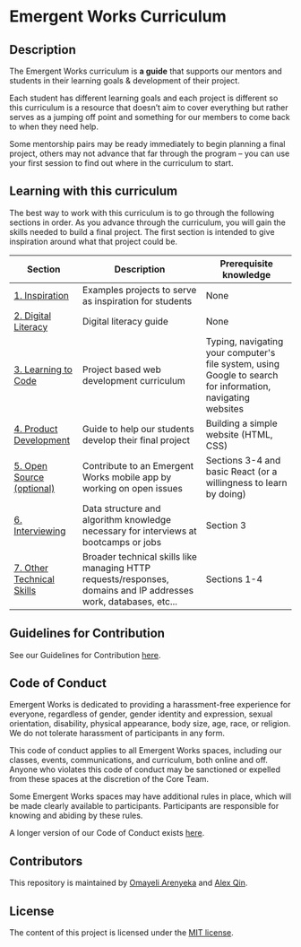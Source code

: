 # Emergent Works Curriculum

## Description

The Emergent Works curriculum is **a guide** that supports our mentors and students in their learning goals & development of their project.

Each student has different learning goals and each project is different so this curriculum is a resource that doesn’t aim to cover everything but rather serves as a jumping off point and something for our members to come back to when they need help.

Some mentorship pairs may be ready immediately to begin planning a final project, others may not advance that far through the program – you can use your first session to find out where in the curriculum to start.

## Learning with this curriculum

The best way to work with this curriculum is to go through the following sections in order. As you advance through the curriculum, you will gain the skills needed to build a final project. The first section is intended to give inspiration around what that project could be.

| Section                                       | Description                                            | Prerequisite knowledge                                                                                      |
| --------------------------------------------- | ------------------------------------------------------ | ----------------------------------------------------------------------------------------------------------- |
| [1. Inspiration](project-showcase)       | Examples projects to serve as inspiration for students | None                                                                                                        |
| [2. Digital Literacy](digital-literacy)       | Digital literacy guide                                 | None                                                                                                        |
| [3. Learning to Code](code)                               | Project based web development curriculum               | Typing, navigating your computer's file system, using Google to search for information, navigating websites |
| [4. Product Development](product-development) | Guide to help our students develop their final project | Building a simple website (HTML, CSS) ||  Product Development](product-development) | Guide to help our students develop their final project | Building a simple website (HTML, CSS) ] |
[5. Open Source (optional)](https://github.com/emergentworks/project-not-911)                               | Contribute to an Emergent Works mobile app by working on open issues| Sections 3-4 and basic React (or a willingness to learn by doing) |
[6. Interviewing](interviews)                               | Data structure and algorithm knowledge necessary for interviews at bootcamps or jobs | Section 3 |
[7. Other Technical Skills](other)                               | Broader technical skills like managing HTTP requests/responses, domains and IP addresses work, databases, etc...| Sections 1-4 |

## Guidelines for Contribution

See our Guidelines for Contribution [here](CONTRIBUTING.md).

## Code of Conduct

Emergent Works is dedicated to providing a harassment-free experience for everyone, regardless of gender, gender identity and expression, sexual orientation, disability, physical appearance, body size, age, race, or religion. We do not tolerate harassment of participants in any form.

This code of conduct applies to all Emergent Works spaces, including our classes, events, communications, and curriculum, both online and off. Anyone who violates this code of conduct may be sanctioned or expelled from these spaces at the discretion of the Core Team.

Some Emergent Works spaces may have additional rules in place, which will be made clearly available to participants. Participants are responsible for knowing and abiding by these rules.

A longer version of our Code of Conduct exists [here](CODE_OF_CONDUCT.md).

## Contributors

This repository is maintained by [Omayeli Arenyeka](https://github.com/oa495) and [Alex Qin](https://github.com/noidontdig).

## License

The content of this project is licensed under the [MIT license](https://opensource.org/licenses/mit-license.php).
